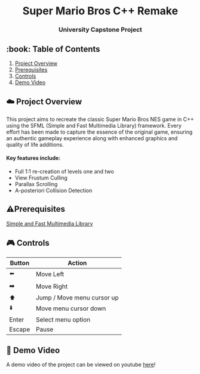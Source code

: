 <h1 align="center"> Super Mario Bros C++ Remake</h1>
<h3 align="center"> University Capstone Project</h3>

<!--Animated Gif goes here-->

<h2>:book: Table of Contents</h2>
<ol>
  <li><a href="#project_overview">Project Overview</a></li>
  <li><a href="#prerequisites">Prerequisites</a></li>
  <li><a href="#controls">Controls</a></li>
  <li><a href="#video">Demo Video</a></li>
</ol>

<h2 id="project_overview">☁️ Project Overview</h2>
This project aims to recreate the classic Super Mario Bros NES game in C++ using the SFML (Simple and Fast Multimedia Library) framework. Every effort has been made to capture the essence of the original game, ensuring an authentic gameplay experience along with enhanced graphics and quality of life additions. 

#### Key features include:
<ul>
  <li>Full 1:1 re-creation of levels one and two</li>
  <li>View Frustum Culling</li>
  <li>Parallax Scrolling</li>
  <li>A-posteriori Collision Detection</li>
</ul>

<h2 id="prerequisites">⚠️Prerequisites</h2>

[Simple and Fast Multimedia Library](https://www.sfml-dev.org/download.php)

<h2 id="controls"> 🎮 Controls </h2>

| Button | Action |
| ------ | ------ |
| ⬅️ | Move Left |
| ➡️ | Move Right |
| ⬆️ | Jump / Move menu cursor up |
| ⬇️ | Move menu cursor down |
| Enter | Select menu option |
| Escape | Pause |

<h2 id="video"> 🎥 Demo Video </h2>

A demo video of the project can be viewed on youtube [here](https://youtu.be/sgVsTChC2es)!
